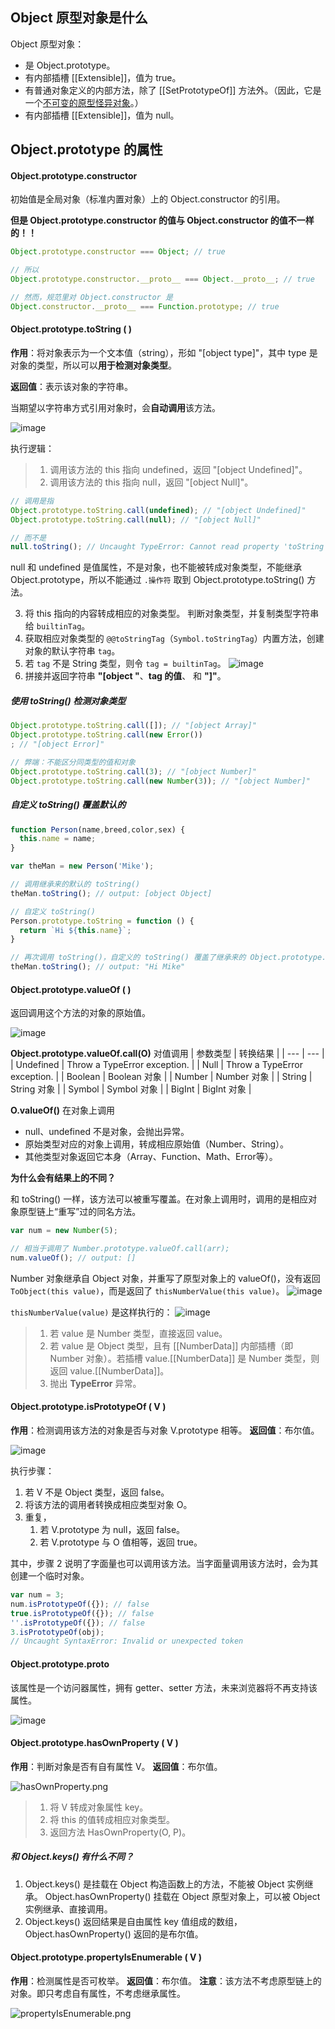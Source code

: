 ## Object 原型对象是什么
Object 原型对象：
- 是 Object.prototype。
- 有内部插槽 [[Extensible]]，值为 true。
- 有普通对象定义的内部方法，除了 [[SetPrototypeOf]] 方法外。（因此，它是一个[不可变的原型怪异对象](https://tc39.es/ecma262/#immutable-prototype-exotic-object)。）
- 有内部插槽  [[Extensible]]，值为 null。

## Object.prototype 的属性

#### Object.prototype.constructor

初始值是全局对象（标准内置对象）上的 Object.constructor 的引用。

**但是 Object.prototype.constructor 的值与 Object.constructor 的值不一样的！！**

```js
Object.prototype.constructor === Object; // true

// 所以
Object.prototype.constructor.__proto__ === Object.__proto__; // true

// 然而，规范里对 Object.constructor 是
Object.constructor.__proto__ === Function.prototype; // true
```

#### Object.prototype.toString ( )
**作用**：将对象表示为一个文本值（string），形如 "[object type]"，其中 type 是对象的类型，所以可以**用于检测对象类型**。

**返回值**：表示该对象的字符串。

当期望以字符串方式引用对象时，会**自动调用**该方法。

![image](https://s1.ax1x.com/2022/06/27/jVtdAg.png)


执行逻辑：

> 1. 调用该方法的 this 指向 undefined，返回 "[object Undefined]"。
> 2. 调用该方法的 this 指向 null，返回 "[object Null]"。

```js
// 调用是指
Object.prototype.toString.call(undefined); // "[object Undefined]"
Object.prototype.toString.call(null); // "[object Null]"

// 而不是
null.toString(); // Uncaught TypeError: Cannot read property 'toString' of null
```
null 和 undefined 是值属性，不是对象，也不能被转成对象类型，不能继承 Object.prototype，所以不能通过 `.操作符` 取到 Object.prototype.toString() 方法。

3. 将 this 指向的内容转成相应的对象类型。
判断对象类型，并复制类型字符串给 `builtinTag`。
4. 获取相应对象类型的 `@@toStringTag`（`Symbol.toStringTag`）内置方法，创建对象的默认字符串 `tag`。
5. 若 `tag` 不是 String 类型，则令 `tag = builtinTag`。
![image](https://s1.ax1x.com/2022/06/27/jVtNB8.png)
6. 拼接并返回字符串 **"[object "**、**tag 的值**、 和 **"]"**。

##### 使用 toString() 检测对象类型

```js
Object.prototype.toString.call([]); // "[object Array]"
Object.prototype.toString.call(new Error())
; // "[object Error]"

// 弊端：不能区分同类型的值和对象
Object.prototype.toString.call(3); // "[object Number]"
Object.prototype.toString.call(new Number(3)); // "[object Number]"
```

##### 自定义 toString() 覆盖默认的

```js
function Person(name,breed,color,sex) {
  this.name = name;
}

var theMan = new Person('Mike');

// 调用继承来的默认的 toString()
theMan.toString(); // output: [object Object]

// 自定义 toString()
Person.prototype.toString = function () {
  return `Hi ${this.name}`;
}

// 再次调用 toString()，自定义的 toString() 覆盖了继承来的 Object.prototype.toString()
theMan.toString(); // output: "Hi Mike"
```

#### Object.prototype.valueOf ( )
返回调用这个方法的对象的原始值。

![image](https://s1.ax1x.com/2022/06/27/jVttnf.png)

**Object.prototype.valueOf.call(O)** 对值调用
| 参数类型 | 转换结果 |
| --- | --- |
| Undefined | Throw a TypeError exception. |
| Null | Throw a TypeError exception. |
| Boolean | Boolean 对象 |
| Number | Number 对象 |
| String | String 对象 |
| Symbol | Symbol 对象 |
| BigInt | BigInt 对象 |

**O.valueOf()** 在对象上调用
- null、undefined 不是对象，会抛出异常。
- 原始类型对应的对象上调用，转成相应原始值（Number、String）。
- 其他类型对象返回它本身（Array、Function、Math、Error等）。

**为什么会有结果上的不同？**

和 toString() 一样，该方法可以被重写覆盖。在对象上调用时，调用的是相应对象原型链上“重写”过的同名方法。
```js
var num = new Number(5);

// 相当于调用了 Number.prototype.valueOf.call(arr);
num.valueOf(); // output: []
```
Number 对象继承自 Object 对象，并重写了原型对象上的 valueOf()，没有返回 `ToObject(this value)`，而是返回了 `thisNumberValue(this value)`。
![image]((https://s1.ax1x.com/2022/06/27/jVYYo4.png))

`thisNumberValue(value)` 是这样执行的：
![image](https://s1.ax1x.com/2022/06/27/jVtr3n.png)
> 1. 若 value 是 Number 类型，直接返回 value。
> 2. 若 value 是 Object 类型，且有 [[NumberData]] 内部插槽（即 Number 对象）。若插槽 value.[[NumberData]] 是 Number 类型，则返回 value.[[NumberData]]。
> 3. 抛出 **TypeError** 异常。

#### Object.prototype.isPrototypeOf ( V )

**作用**：检测调用该方法的对象是否与对象 V.prototype 相等。
**返回值**：布尔值。

![image](https://s1.ax1x.com/2022/06/27/jVtUHS.png)

执行步骤：

1. 若 V 不是 Object 类型，返回 false。
2. 将该方法的调用者转换成相应类型对象 O。
3. 重复，
    1. 若 V.prototype 为 null，返回 false。
    2. 若 V.prototype 与 O 值相等，返回 true。

其中，步骤 2 说明了字面量也可以调用该方法。当字面量调用该方法时，会为其创建一个临时对象。

```js
var num = 3;
num.isPrototypeOf({}); // false
true.isPrototypeOf({}); // false
''.isPrototypeOf({}); // false
3.isPrototypeOf(obj);
// Uncaught SyntaxError: Invalid or unexpected token
```

#### Object.prototype.__proto__

该属性是一个访问器属性，拥有 getter、setter 方法，未来浏览器将不再支持该属性。

![image](https://s1.ax1x.com/2022/06/27/jVtwNQ.png)




#### Object.prototype.hasOwnProperty ( V )

**作用**：判断对象是否有自有属性 V。
**返回值**：布尔值。

![hasOwnProperty.png](https://s1.ax1x.com/2022/06/27/jVtD9s.png)

> 1. 将 V 转成对象属性 key。
> 2. 将 this 的值转成相应对象类型。
> 3. 返回方法 HasOwnProperty(O, P)。

##### 和 Object.keys() 有什么不同？

1. Object.keys() 是挂载在 Object 构造函数上的方法，不能被 Object 实例继承。
Object.hasOwnProperty() 挂载在 Object 原型对象上，可以被 Object 实例继承、直接调用。
2. Object.keys() 返回结果是自由属性 key 值组成的数组，Object.hasOwnProperty() 返回的是布尔值。

#### Object.prototype.propertyIsEnumerable ( V )

**作用**：检测属性是否可枚举。
**返回值**：布尔值。
**注意**：该方法不考虑原型链上的对象。即只考虑自有属性，不考虑继承属性。

![propertyIsEnumerable.png](https://s1.ax1x.com/2022/06/27/jVt0hj.png)

